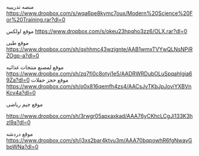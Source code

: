 
منصه تدريبيه
https://www.dropbox.com/s/wqa6pe8kymc7oux/Modern%20Science%20For%20Training.rar?dl=0

موقع اولكس
https://www.dropbox.com/s/okeu23hpqho3zz6/OLX.rar?dl=0

موقع طبى
https://www.dropbox.com/sh/qxhhmc43wzjgnte/AAB1wmxTVYwQLNsNPiRZOgp-a?dl=0

موقع لمصنع منتجات غذائيه
https://www.dropbox.com/sh/zq7fi0c8otyj1e5/AADRWRDubOLuSpqahIgia69Za?dl=0
موقع حجز حفلات
https://www.dropbox.com/sh/p0x816qemfh4zs4/AACsJvTKbJpJoviYXBVnKcv4a?dl=0

موقع جيم رياضى

https://www.dropbox.com/sh/3rwgr05apxaxkad/AAA76yCKhcLCgJi133K3hzl9a?dl=0

موقع دردشه
https://www.dropbox.com/sh/j3xs2bar4ktvu3m/AAA70bqpowhR6fgNwayGbpWNa?dl=0

